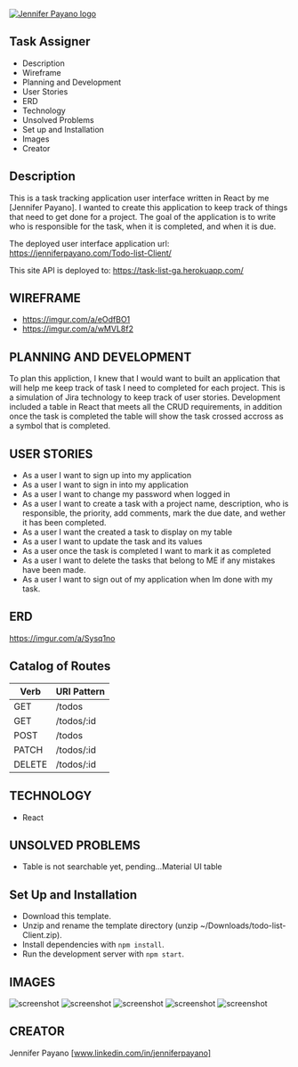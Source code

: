 [![Jennifer Payano logo](https://i.imgur.com/A6F7cRJ.png)](https://jenniferpayano.com)

Task Assigner
----------------
* Description
* Wireframe
* Planning and Development
* User Stories
* ERD
* Technology
* Unsolved Problems
* Set up and Installation
* Images
* Creator

Description
------------
This is a task tracking application user interface written in React by me [Jennifer Payano].
I wanted to create this application to keep track of things that need to get done for a project.
The goal of the application is to write who is responsible for the task, when it is completed, and when it is due.

The deployed user interface application url: https://jenniferpayano.com/Todo-list-Client/

This site API is deployed to: https://task-list-ga.herokuapp.com/


WIREFRAME
---------
- https://imgur.com/a/eOdfBO1
- https://imgur.com/a/wMVL8f2

PLANNING AND DEVELOPMENT
------------------------
To plan this appliction, I knew that I would want to built an application that will help me keep track of task I need to completed for each project. This is a simulation of Jira technology to keep track of user stories. Development included a table in React that meets all the CRUD requirements, in addition once the task is completed the table will show the task crossed accross as a symbol that is completed.

USER STORIES
------------
- As a user I want to sign up into my application
- As a user I want to sign in into my application
- As a user I want to change my password when logged in
- As a user I want to create a task with a project name, description, who is
  responsible, the priority, add comments, mark the due date, and wether it has
  been completed.
- As a user I want the created a task to display on my table
- As a user I want to update the task and its values
- As a user once the task is completed I want to mark it as completed
- As a user I want to delete the tasks that belong to ME if any mistakes have been made.
- As a user I want to sign out of my application when Im done with my task.

ERD
-----------------
https://imgur.com/a/Sysq1no

Catalog of Routes
------------------

Verb         |	URI Pattern
------------ | -------------
GET | /todos
GET | /todos/:id
POST | /todos
PATCH | /todos/:id
DELETE | /todos/:id

TECHNOLOGY
------------
- React


UNSOLVED PROBLEMS
-----------------
- Table is not searchable yet, pending...Material UI table

Set Up and Installation
-----------------------
- Download this template.
- Unzip and rename the template directory (unzip ~/Downloads/todo-list-Client.zip).
- Install dependencies with `npm install`.
- Run the development server with `npm start`.

IMAGES
------
![screenshot](https://i.imgur.com/ClP6FL9.png)
![screenshot](https://i.imgur.com/H927tuy.png)
![screenshot](https://i.imgur.com/9m8tLah.png)
![screenshot](https://i.imgur.com/nBe5CvI.png)
![screenshot](https://i.imgur.com/c0uurwi.png)


CREATOR
---------
Jennifer Payano [www.linkedin.com/in/jenniferpayano]
